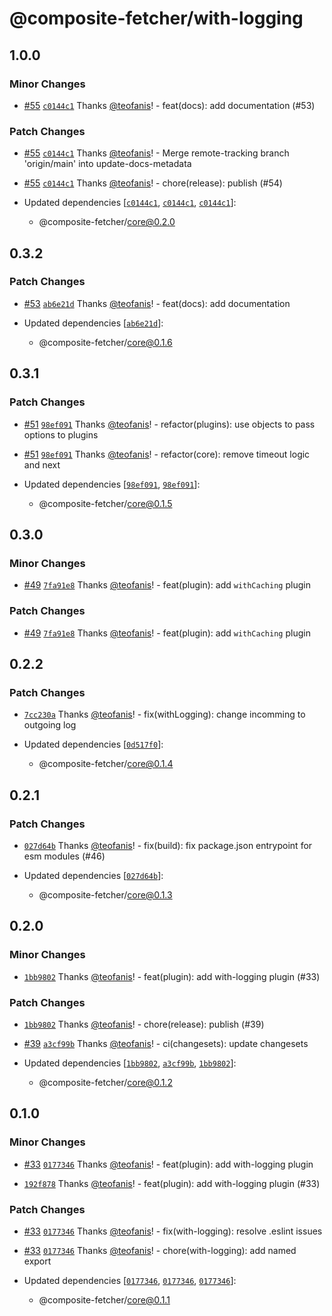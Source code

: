 # @composite-fetcher/with-logging

## 1.0.0

### Minor Changes

- [#55](https://github.com/teofanis/composite-fetcher/pull/55) [`c0144c1`](https://github.com/teofanis/composite-fetcher/commit/c0144c1ba2cf3a7179435de67be51b3c5e176bd9) Thanks [@teofanis](https://github.com/teofanis)! - feat(docs): add documentation (#53)

### Patch Changes

- [#55](https://github.com/teofanis/composite-fetcher/pull/55) [`c0144c1`](https://github.com/teofanis/composite-fetcher/commit/c0144c1ba2cf3a7179435de67be51b3c5e176bd9) Thanks [@teofanis](https://github.com/teofanis)! - Merge remote-tracking branch 'origin/main' into update-docs-metadata

- [#55](https://github.com/teofanis/composite-fetcher/pull/55) [`c0144c1`](https://github.com/teofanis/composite-fetcher/commit/c0144c1ba2cf3a7179435de67be51b3c5e176bd9) Thanks [@teofanis](https://github.com/teofanis)! - chore(release): publish (#54)

- Updated dependencies [[`c0144c1`](https://github.com/teofanis/composite-fetcher/commit/c0144c1ba2cf3a7179435de67be51b3c5e176bd9), [`c0144c1`](https://github.com/teofanis/composite-fetcher/commit/c0144c1ba2cf3a7179435de67be51b3c5e176bd9), [`c0144c1`](https://github.com/teofanis/composite-fetcher/commit/c0144c1ba2cf3a7179435de67be51b3c5e176bd9)]:
  - @composite-fetcher/core@0.2.0

## 0.3.2

### Patch Changes

- [#53](https://github.com/teofanis/composite-fetcher/pull/53) [`ab6e21d`](https://github.com/teofanis/composite-fetcher/commit/ab6e21d4b5717a9e5717f7a3cb9b5feb5f50cf87) Thanks [@teofanis](https://github.com/teofanis)! - feat(docs): add documentation

- Updated dependencies [[`ab6e21d`](https://github.com/teofanis/composite-fetcher/commit/ab6e21d4b5717a9e5717f7a3cb9b5feb5f50cf87)]:
  - @composite-fetcher/core@0.1.6

## 0.3.1

### Patch Changes

- [#51](https://github.com/teofanis/composite-fetcher/pull/51) [`98ef091`](https://github.com/teofanis/composite-fetcher/commit/98ef091783eb8c83309b08f2804c30c4e9216684) Thanks [@teofanis](https://github.com/teofanis)! - refactor(plugins): use objects to pass options to plugins

- [#51](https://github.com/teofanis/composite-fetcher/pull/51) [`98ef091`](https://github.com/teofanis/composite-fetcher/commit/98ef091783eb8c83309b08f2804c30c4e9216684) Thanks [@teofanis](https://github.com/teofanis)! - refactor(core): remove timeout logic and next

- Updated dependencies [[`98ef091`](https://github.com/teofanis/composite-fetcher/commit/98ef091783eb8c83309b08f2804c30c4e9216684), [`98ef091`](https://github.com/teofanis/composite-fetcher/commit/98ef091783eb8c83309b08f2804c30c4e9216684)]:
  - @composite-fetcher/core@0.1.5

## 0.3.0

### Minor Changes

- [#49](https://github.com/teofanis/composite-fetcher/pull/49) [`7fa91e8`](https://github.com/teofanis/composite-fetcher/commit/7fa91e8a8120c4a01d4d3e8ff6cbb5a6a8455ec8) Thanks [@teofanis](https://github.com/teofanis)! - feat(plugin): add `withCaching` plugin

### Patch Changes

- [#49](https://github.com/teofanis/composite-fetcher/pull/49) [`7fa91e8`](https://github.com/teofanis/composite-fetcher/commit/7fa91e8a8120c4a01d4d3e8ff6cbb5a6a8455ec8) Thanks [@teofanis](https://github.com/teofanis)! - feat(plugin): add `withCaching` plugin

## 0.2.2

### Patch Changes

- [`7cc230a`](https://github.com/teofanis/composite-fetcher/commit/7cc230a2ebfe398291a7c0bef176710e88128d8e) Thanks [@teofanis](https://github.com/teofanis)! - fix(withLogging): change incomming to outgoing log

- Updated dependencies [[`0d517f0`](https://github.com/teofanis/composite-fetcher/commit/0d517f0248aa71db50d2a52fb4bd08a71d7f7674)]:
  - @composite-fetcher/core@0.1.4

## 0.2.1

### Patch Changes

- [`027d64b`](https://github.com/teofanis/composite-fetcher/commit/027d64b1b283f3e9f2dce516cc673af86b578879) Thanks [@teofanis](https://github.com/teofanis)! - fix(build): fix package.json entrypoint for esm modules (#46)

- Updated dependencies [[`027d64b`](https://github.com/teofanis/composite-fetcher/commit/027d64b1b283f3e9f2dce516cc673af86b578879)]:
  - @composite-fetcher/core@0.1.3

## 0.2.0

### Minor Changes

- [`1bb9802`](https://github.com/teofanis/composite-fetcher/commit/1bb98027d8df61430a58eb2a0ace21f713dbd0bc) Thanks [@teofanis](https://github.com/teofanis)! - feat(plugin): add with-logging plugin (#33)

### Patch Changes

- [`1bb9802`](https://github.com/teofanis/composite-fetcher/commit/1bb98027d8df61430a58eb2a0ace21f713dbd0bc) Thanks [@teofanis](https://github.com/teofanis)! - chore(release): publish (#39)

- [#39](https://github.com/teofanis/composite-fetcher/pull/39) [`a3cf99b`](https://github.com/teofanis/composite-fetcher/commit/a3cf99b1bcdb11420aecc452089c34229f771f29) Thanks [@teofanis](https://github.com/teofanis)! - ci(changesets): update changesets

- Updated dependencies [[`1bb9802`](https://github.com/teofanis/composite-fetcher/commit/1bb98027d8df61430a58eb2a0ace21f713dbd0bc), [`a3cf99b`](https://github.com/teofanis/composite-fetcher/commit/a3cf99b1bcdb11420aecc452089c34229f771f29), [`1bb9802`](https://github.com/teofanis/composite-fetcher/commit/1bb98027d8df61430a58eb2a0ace21f713dbd0bc)]:
  - @composite-fetcher/core@0.1.2

## 0.1.0

### Minor Changes

- [#33](https://github.com/teofanis/composite-fetcher/pull/33) [`0177346`](https://github.com/teofanis/composite-fetcher/commit/0177346ea9fe6ffba187335b52abd78544380463) Thanks [@teofanis](https://github.com/teofanis)! - feat(plugin): add with-logging plugin

- [`192f878`](https://github.com/teofanis/composite-fetcher/commit/192f8783a71d60f4759959196b6e47721624c67b) Thanks [@teofanis](https://github.com/teofanis)! - feat(plugin): add with-logging plugin (#33)

### Patch Changes

- [#33](https://github.com/teofanis/composite-fetcher/pull/33) [`0177346`](https://github.com/teofanis/composite-fetcher/commit/0177346ea9fe6ffba187335b52abd78544380463) Thanks [@teofanis](https://github.com/teofanis)! - fix(with-logging): resolve .eslint issues

- [#33](https://github.com/teofanis/composite-fetcher/pull/33) [`0177346`](https://github.com/teofanis/composite-fetcher/commit/0177346ea9fe6ffba187335b52abd78544380463) Thanks [@teofanis](https://github.com/teofanis)! - chore(with-logging): add named export

- Updated dependencies [[`0177346`](https://github.com/teofanis/composite-fetcher/commit/0177346ea9fe6ffba187335b52abd78544380463), [`0177346`](https://github.com/teofanis/composite-fetcher/commit/0177346ea9fe6ffba187335b52abd78544380463), [`0177346`](https://github.com/teofanis/composite-fetcher/commit/0177346ea9fe6ffba187335b52abd78544380463)]:
  - @composite-fetcher/core@0.1.1
